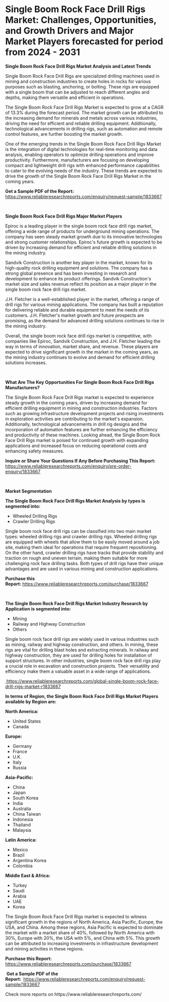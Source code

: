<p><h1>Single Boom Rock Face Drill Rigs Market: Challenges, Opportunities, and Growth Drivers and Major Market Players forecasted for period from 2024 - 2031</h1></p><p><strong>Single Boom Rock Face Drill Rigs Market Analysis and Latest Trends</strong></p>
<p><p>Single Boom Rock Face Drill Rigs are specialized drilling machines used in mining and construction industries to create holes in rocks for various purposes such as blasting, anchoring, or bolting. These rigs are equipped with a single boom that can be adjusted to reach different angles and depths, making them versatile and efficient in operations.</p><p>The Single Boom Rock Face Drill Rigs Market is expected to grow at a CAGR of 13.3% during the forecast period. The market growth can be attributed to the increasing demand for minerals and metals across various industries, driving the need for efficient and reliable drilling equipment. Additionally, technological advancements in drilling rigs, such as automation and remote control features, are further boosting the market growth.</p><p>One of the emerging trends in the Single Boom Rock Face Drill Rigs Market is the integration of digital technologies for real-time monitoring and data analysis, enabling operators to optimize drilling operations and improve productivity. Furthermore, manufacturers are focusing on developing compact and lightweight drill rigs with enhanced performance capabilities to cater to the evolving needs of the industry. These trends are expected to drive the growth of the Single Boom Rock Face Drill Rigs Market in the coming years.</p></p>
<p><strong>Get a Sample PDF of the Report:&nbsp;</strong> <a href="https://www.reliableresearchreports.com/enquiry/request-sample/1833667">https://www.reliableresearchreports.com/enquiry/request-sample/1833667</a></p>
<p>&nbsp;</p>
<p><strong>Single Boom Rock Face Drill Rigs Major Market Players</strong></p>
<p><p>Epiroc is a leading player in the single boom rock face drill rigs market, offering a wide range of products for underground mining operations. The company has seen steady market growth due to its innovative technologies and strong customer relationships. Epiroc's future growth is expected to be driven by increasing demand for efficient and reliable drilling solutions in the mining industry.</p><p>Sandvik Construction is another key player in the market, known for its high-quality rock drilling equipment and solutions. The company has a strong global presence and has been investing in research and development to enhance its product offerings. Sandvik Construction's market size and sales revenue reflect its position as a major player in the single boom rock face drill rigs market.</p><p>J.H. Fletcher is a well-established player in the market, offering a range of drill rigs for various mining applications. The company has built a reputation for delivering reliable and durable equipment to meet the needs of its customers. J.H. Fletcher's market growth and future prospects are promising, as the demand for advanced drilling solutions continues to rise in the mining industry.</p><p>Overall, the single boom rock face drill rigs market is competitive, with companies like Epiroc, Sandvik Construction, and J.H. Fletcher leading the way in terms of innovation, market share, and revenue. These players are expected to drive significant growth in the market in the coming years, as the mining industry continues to evolve and demand for efficient drilling solutions increases.</p></p>
<p>&nbsp;</p>
<p><strong>What Are The Key Opportunities For Single Boom Rock Face Drill Rigs Manufacturers?</strong></p>
<p><p>The Single Boom Rock Face Drill Rigs market is expected to experience steady growth in the coming years, driven by increasing demand for efficient drilling equipment in mining and construction industries. Factors such as growing infrastructure development projects and rising investments in exploration activities are contributing to the market's expansion. Additionally, technological advancements in drill rig designs and the incorporation of automation features are further enhancing the efficiency and productivity of these machines. Looking ahead, the Single Boom Rock Face Drill Rigs market is poised for continued growth with expanding applications and increased focus on reducing operational costs and enhancing safety measures.</p></p>
<p><strong>Inquire or Share Your Questions If Any Before Purchasing This Report:</strong> <a href="https://www.reliableresearchreports.com/enquiry/pre-order-enquiry/1833667">https://www.reliableresearchreports.com/enquiry/pre-order-enquiry/1833667</a></p>
<p>&nbsp;</p>
<p><strong>Market Segmentation</strong></p>
<p><strong>The Single Boom Rock Face Drill Rigs Market Analysis by types is segmented into:</strong></p>
<p><ul><li>Wheeled Drilling Rigs</li><li>Crawler Drilling Rigs</li></ul></p>
<p><p>Single boom rock face drill rigs can be classified into two main market types: wheeled drilling rigs and crawler drilling rigs. Wheeled drilling rigs are equipped with wheels that allow them to be easily moved around a job site, making them ideal for operations that require frequent repositioning. On the other hand, crawler drilling rigs have tracks that provide stability and traction on rough and uneven terrain, making them suitable for more challenging rock face drilling tasks. Both types of drill rigs have their unique advantages and are used in various mining and construction applications.</p></p>
<p><strong>Purchase this Report:&nbsp;</strong><a href="https://www.reliableresearchreports.com/purchase/1833667">https://www.reliableresearchreports.com/purchase/1833667</a></p>
<p>&nbsp;</p>
<p><strong>The Single Boom Rock Face Drill Rigs Market Industry Research by Application is segmented into:</strong></p>
<p><ul><li>Mining</li><li>Railway and Highway Construction</li><li>Others</li></ul></p>
<p><p>Single boom rock face drill rigs are widely used in various industries such as mining, railway and highway construction, and others. In mining, these rigs are vital for drilling blast holes and extracting minerals. In railway and highway construction, they are used for drilling holes for installation of support structures. In other industries, single boom rock face drill rigs play a crucial role in excavation and construction projects. Their versatility and efficiency make them a valuable asset in a wide range of applications.</p></p>
<p><a href="https://www.reliableresearchreports.com/global-single-boom-rock-face-drill-rigs-market-r1833667">&nbsp;https://www.reliableresearchreports.com/global-single-boom-rock-face-drill-rigs-market-r1833667</a></p>
<p><strong>In terms of Region, the Single Boom Rock Face Drill Rigs Market Players available by Region are:</strong></p>
<p>
    <p> <strong> North America: </strong>
        <ul>
            <li>United States</li>
            <li>Canada</li>
        </ul>
        </p> 
    <p> <strong> Europe: </strong>
        <ul>
            <li>Germany</li>
            <li>France</li>
            <li>U.K.</li>
            <li>Italy</li>
            <li>Russia</li>
        </ul>
        </p> 
    <p> <strong> Asia-Pacific: </strong>
        <ul>
            <li>China</li>
            <li>Japan</li>
            <li>South Korea</li>
            <li>India</li>
            <li>Australia</li>
            <li>China Taiwan</li>
            <li>Indonesia</li>
            <li>Thailand</li>
            <li>Malaysia</li>
        </ul>
        </p> 
    <p> <strong> Latin America: </strong>
        <ul>
            <li>Mexico</li>
            <li>Brazil</li>
            <li>Argentina Korea</li>
            <li>Colombia</li>
        </ul>
        </p> 
    <p> <strong> Middle East & Africa: </strong>
        <ul>
            <li>Turkey</li>
            <li>Saudi</li>
            <li>Arabia</li>
            <li>UAE</li>
            <li>Korea</li>
        </ul>
    </p>
    </p>
<p><p>The Single Boom Rock Face Drill Rigs market is expected to witness significant growth in the regions of North America, Asia Pacific, Europe, the USA, and China. Among these regions, Asia Pacific is expected to dominate the market with a market share of 40%, followed by North America with 30%, Europe with 20%, the USA with 5%, and China with 5%. This growth can be attributed to increasing investments in infrastructure development and mining activities in these regions.</p></p>
<p><strong>Purchase this Report: </strong><a href="https://www.reliableresearchreports.com/purchase/1833667">https://www.reliableresearchreports.com/purchase/1833667</a></p>
<p>&nbsp;<strong>Get a Sample PDF of the Report:&nbsp;&nbsp;</strong><a href="https://www.reliableresearchreports.com/enquiry/request-sample/1833667">https://www.reliableresearchreports.com/enquiry/request-sample/1833667</a></p>
<p><strong></strong></p>
<p>Check more reports on https://www.reliableresearchreports.com/</p>